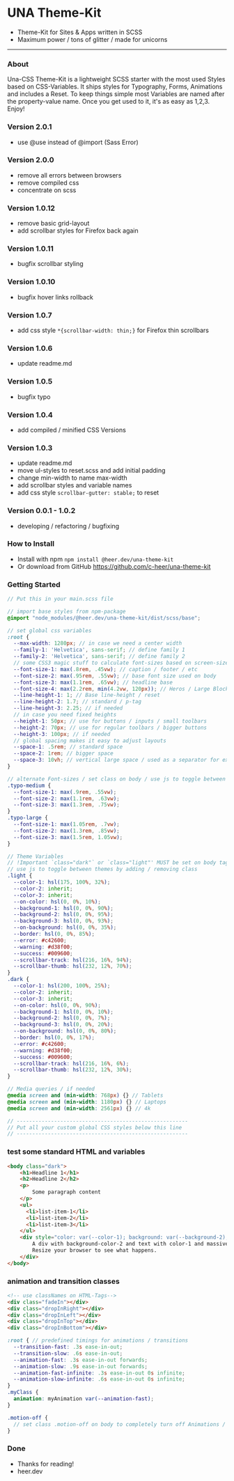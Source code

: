 # UNA Theme-Kit
- Theme-Kit for Sites & Apps written in SCSS
- Maximum power / tons of glitter / made for unicorns

---

### About
Una-CSS Theme-Kit is a lightweight SCSS starter with the most used Styles based on CSS-Variables.
It ships styles for Typography, Forms, Animations and includes a Reset.
To keep things simple most Variables are named after the property-value name.
Once you get used to it, it's as easy as 1,2,3. Enjoy!

### Version 2.0.1
- use @use instead of @import (Sass Error)

### Version 2.0.0
- remove all errors between browsers
- remove compiled css 
- concentrate on scss

### Version 1.0.12
- remove basic grid-layout
- add scrollbar styles for Firefox back again

### Version 1.0.11
- bugfix scrollbar styling

### Version 1.0.10
- bugfix hover links rollback

### Version 1.0.7
- add css style `*{scrollbar-width: thin;}` for Firefox thin scrollbars

### Version 1.0.6
- update readme.md

### Version 1.0.5
- bugfix typo

### Version 1.0.4
- add compiled / minified CSS Versions
 
### Version 1.0.3
- update readme.md
- move ul-styles to reset.scss and add initial padding
- change min-width to name max-width
- add scrollbar styles and variable names
- add css style `scrollbar-gutter: stable;` to reset

### Version 0.0.1 - 1.0.2
- developing / refactoring / bugfixing

### How to Install
- Install with npm `npm install @heer.dev/una-theme-kit`
- Or download from GitHub https://github.com/c-heer/una-theme-kit

### Getting Started
```scss
// Put this in your main.scss file

// import base styles from npm-package
@import "node_modules/@heer.dev/una-theme-kit/dist/scss/base";

// set global css variables
:root {
  --max-width: 1280px; // in case we need a center width
  --family-1: 'Helvetica', sans-serif; // define family 1
  --family-2: 'Helvetica', sans-serif; // define family 2
  // some CSS3 magic stuff to calculate font-sizes based on screen-size
  --font-size-1: max(.8rem, .45vw); // caption / footer / etc
  --font-size-2: max(.95rem, .55vw); // base font size used on body
  --font-size-3: max(1.1rem, .65vw); // headline base
  --font-size-4: max(2.2rem, min(4.2vw, 120px)); // Heros / Large Block Text
  --line-height-1: 1; // Base line-height / reset
  --line-height-2: 1.7; // standard / p-tag
  --line-height-3: 2.25; // if needed
  // in case you need fixed heights
  --height-1: 50px; // use for buttons / inputs / small toolbars
  --height-2: 70px; // use for regular toolbars / bigger buttons 
  --height-3: 100px; // if needed
  // global spacing makes it easy to adjust layouts
  --space-1: .5rem; // standard space
  --space-2: 1rem; // bigger space
  --space-3: 10vh; // vertical large space / used as a separator for example between  <sections>
}

// alternate Font-sizes / set class on body / use js to toggle between sizes by adding / removing class
.typo-medium {
  --font-size-1: max(.9rem, .55vw);
  --font-size-2: max(1.1rem, .63vw);
  --font-size-3: max(1.3rem, .75vw);
}
.typo-large {
  --font-size-1: max(1.05rem, .7vw);
  --font-size-2: max(1.3rem, .85vw);
  --font-size-3: max(1.5rem, 1.05vw);
}

// Theme Variables
// !Important `class="dark"` or `class="light"' MUST be set on body tag!
// use js to toggle between themes by adding / removing class
.light {
  --color-1: hsl(175, 100%, 32%);
  --color-2: inherit;
  --color-3: inherit;
  --on-color: hsl(0, 0%, 10%);
  --background-1: hsl(0, 0%, 90%);
  --background-2: hsl(0, 0%, 95%);
  --background-3: hsl(0, 0%, 93%);
  --on-background: hsl(0, 0%, 35%);
  --border: hsl(0, 0%, 85%);
  --error: #c42600;
  --warning: #d38f00;
  --success: #009600;
  --scrollbar-track: hsl(216, 16%, 94%);
  --scrollbar-thumb: hsl(232, 12%, 70%);
}
.dark {
  --color-1: hsl(200, 100%, 25%);
  --color-2: inherit;
  --color-3: inherit;
  --on-color: hsl(0, 0%, 90%);
  --background-1: hsl(0, 0%, 10%);
  --background-2: hsl(0, 0%, 7%);
  --background-3: hsl(0, 0%, 20%);
  --on-background: hsl(0, 0%, 80%);
  --border: hsl(0, 0%, 17%);
  --error: #c42600;
  --warning: #d38f00;
  --success: #009600;
  --scrollbar-track: hsl(216, 16%, 6%);
  --scrollbar-thumb: hsl(232, 12%, 30%);
}

// Media queries / if needed
@media screen and (min-width: 768px) {} // Tablets
@media screen and (min-width: 1180px) {} // Laptops
@media screen and (min-width: 2561px) {} // 4k

// -------------------------------------------------------
// Put all your custom global CSS styles below this line
// -------------------------------------------------------
```

### test some standard HTML and variables 
```html
<body class="dark">
    <h1>Headline 1</h1>
    <h2>Headline 2</h2>
    <p>
        Some paragraph content
    </p>
    <ul>
      <li>list-item-1</li>
      <li>list-item-2</li>
      <li>list-item-3</li>
    </ul>
    <div style="color: var(--color-1); background: var(--background-2); font-size: var(--font-size-4);)">
        A div with background-color-2 and text with color-1 and massive font-size <br>
        Resize your browser to see what happens.
    </div>
</body>
```

### animation and transition classes
```html
<!-- use classNames on HTML-Tags-->
<div class="fadeIn"></div>
<div class="dropInRight"></div>
<div class="dropInLeft"></div>
<div class="dropInTop"></div>
<div class="dropInBottom"></div>
```
```scss
:root { // predefined timings for animations / transitions
  --transition-fast: .3s ease-in-out;
  --transition-slow: .6s ease-in-out;
  --animation-fast: .3s ease-in-out forwards;
  --animation-slow: .9s ease-in-out forwards;
  --animation-fast-infinite: .3s ease-in-out 0s infinite;
  --animation-slow-infinite: .6s ease-in-out 0s infinite;
}
.myClass {
  animation: myAnimation var(--animation-fast);
}
```
```scss
.motion-off {
  // set class .motion-off on body to completely turn off Animations / Transitions
}
```

### Done
- Thanks for reading!
- heer.dev

